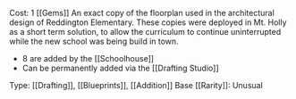 Cost: 1 [[Gems]]
An exact copy of the floorplan used in the architectural design of Reddington Elementary. These copies were deployed in Mt. Holly as a short term solution, to allow the curriculum to continue uninterrupted while the new school was being build in town.

- 8 are added by the [[Schoolhouse]]
- Can be permanently added via the [[Drafting Studio]]

Type: [[Drafting]], [[Blueprints]], [[Addition]]
Base [[Rarity]]: Unusual